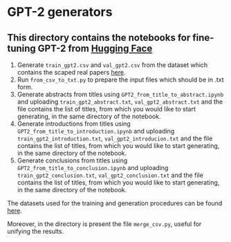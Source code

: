 # GPT-2 generators

## This directory contains the notebooks for fine-tuning GPT-2 from [Hugging Face](https://huggingface.co/)

1. Generate `train_gpt2.csv` and `val_gpt2.csv` from the dataset which contains the scaped real papers [here](https://gitlab.lrz.de/lab-courses/xai-lab-ws22-23/teams-edoardo/uncover-artificially-generated-text/-/tree/main/data).
2. Run `from_csv_to_txt.py` to prepare the input files which should be in .txt form.
3. Generate abstracts from titles using `GPT2_from_title_to_abstract.ipynb` and uploading `train_gpt2_abstract.txt`, `val_gpt2_abstract.txt` and the file contains the list of titles, from which you would like to start generating, in the same directory of the notebook.
4. Generate introductions from titles using `GPT2_from_title_to_introduction.ipynb` and uploading `train_gpt2_introduction.txt`, `val_gpt2_introducion.txt` and the file contains the list of titles, from which you would like to start generating, in the same directory of the notebook.
5. Generate conclusions from titles using `GPT2_from_title_to_conclusion.ipynb` and uploading `train_gpt2_conclusion.txt`, `val_gpt2_conclusion.txt` and the file contains the list of titles, from which you would like to start generating, in the same directory of the notebook.

The datasets used for the training and generation procedures can be found [here](https://gitlab.lrz.de/lab-courses/xai-lab-ws22-23/teams-edoardo/uncover-artificially-generated-text/-/tree/main/data/papers_csv).

Moreover, in the directory is present the file `merge_csv.py`, useful for unifying the results.
